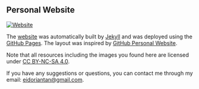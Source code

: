 
## Personal Website

[![Website](https://img.shields.io/website?url=https%3A%2F%2Feidoriantan.tech)](https://eidoriantan.tech)

The [website](https://eidoriantan.github.io) was automatically built by
[Jekyll](https://jekyllrb.com) and was deployed using the
[GitHub Pages](https://pages.github.com). The layout was inspired by
[GitHub Personal Website](https://github.com/github/personal-website).

Note that all resources including the images you found here are licensed under
[CC BY-NC-SA 4.0](https://creativecommons.org/licenses/by-nc-sa/4.0/).

If you have any suggestions or questions, you can contact me through my email:
[eidoriantan@gmail.com](mailto:eidoriantan@gmail.com).
